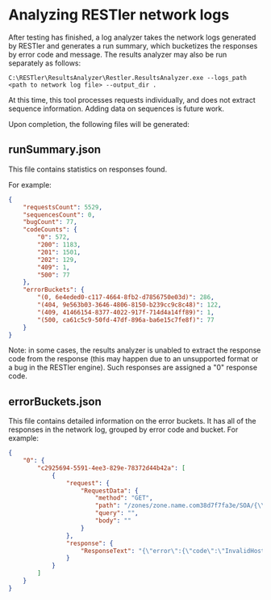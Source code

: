 # Analyzing RESTler network logs

After testing has finished, a log analyzer takes the network logs generated by RESTler and generates a
run summary, which bucketizes the responses by error code and message.  The results analyzer may also be run separately as follows:

```C:\RESTler\ResultsAnalyzer\Restler.ResultsAnalyzer.exe --logs_path <path to network log file> --output_dir .```

At this time, this tool processes requests individually, and does not extract
sequence information.  Adding data on sequences is future work.


Upon completion, the following files will be generated:

## runSummary.json

This file contains statistics on responses found.

For example:

```json
{
    "requestsCount": 5529,
    "sequencesCount": 0,
    "bugCount": 77,
    "codeCounts": {
        "0": 572,
        "200": 1183,
        "201": 1501,
        "202": 129,
        "409": 1,
        "500": 77
    },
    "errorBuckets": {
        "(0, 6e4eded0-c117-4664-8fb2-d7856750e03d)": 286,
        "(404, 9e563b03-3646-4806-8150-b239cc9c8c48)": 122,
        "(409, 41466154-8377-4022-917f-714d4a14ff89)": 1,
        "(500, ca61c5c9-50fd-47df-896a-ba6e15c7fe8f)": 77
    }
}
```

Note: in some cases, the results analyzer is unabled to extract the response code from the
response (this may happen due to an unsupported format or a bug in the RESTler engine).  Such responses are assigned a "0" response code.

## errorBuckets.json

This file contains detailed information on the error buckets.  It has all of the
responses in the network log, grouped by error code and bucket. For example:

```json
{
    "0": {
        "c2925694-5591-4ee3-829e-78372d44b42a": [
            {
                "request": {
                    "RequestData": {
                        "method": "GET",
                        "path": "/zones/zone.name.com38d7f7fa3e/SOA/{\\n",
                        "query": "",
                        "body": ""
                    }
                },
                "response": {
                    "ResponseText": "{\"error\":{\"code\":\"InvalidHostName\",\"message\":\"The provided host name \\'10.0.0.30\\' is not whitelisted. \"}}"
                }
            }
        ]
    }
}
```


